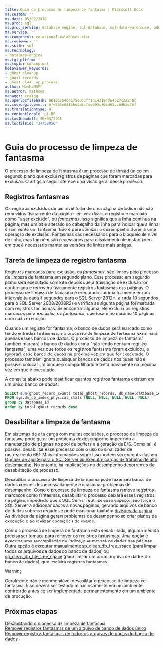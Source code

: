 ```yaml
---
title: Guia do processo de limpeza de fantasma | Microsoft Docs
ms.custom: ''
ms.date: 05/02/2018
ms.prod: sql
ms.prod_service: database-engine, sql-database, sql-data-warehouse, pdw
ms.service: ''
ms.component: relational-databases-misc
ms.reviewer: ''
ms.suite: sql
ms.technology:
- database-engine
ms.tgt_pltfrm: ''
ms.topic: conceptual
helpviewer_keywords:
- ghost cleanup
- ghost records
- ghost clean up process
author: MashaMSFT
ms.author: mathoma
manager: craigg
ms.openlocfilehash: 86121ab464175e303ff1d143d8dd64527c22258c
ms.sourcegitcommit: 6fe7b5e8818bd0d94fce693c560d63cc6883d76f
ms.translationtype: HT
ms.contentlocale: pt-BR
ms.lasthandoff: 06/04/2018
ms.locfileid: "34758056"
---
```

# <a name="ghost-cleanup-process-guide"></a>Guia do processo de limpeza de fantasma

O processo de limpeza de fantasma é um processo de thread único em segundo plano que exclui registros de páginas que foram marcadas para exclusão. O artigo a seguir oferece uma visão geral desse processo.

## <a name="ghost-records"></a>Registros fantasmas

Os registros excluídos de um nível folha de uma página de índice não são removidos fisicamente da página – em vez disso, o registro é marcado como "a ser excluído", ou *fantasmas*. Isso significa que a linha continua na página, mas um bit é alterado no cabeçalho da linha para indicar que a linha é realmente um fantasma. Isso é para otimizar o desempenho durante uma operação de exclusão. Fantasmas são necessários para o bloqueio de nível de linha, mas também são necessários para o isolamento de instantâneo, em que é necessário manter as versões de linhas mais antigas.

## <a name="ghost-record-cleanup-task"></a>Tarefa de limpeza de registro fantasma

Registros marcados para exclusão, ou *fantasmas*, são limpos pelo processo de limpeza de fantasma em segundo plano. Esse processo em segundo plano será executado somente depois que a transação de exclusão for confirmada e removerá fisicamente registros fantasmas das páginas. O processo de limpeza de fantasma é executado automaticamente em um intervalo (a cada 5 segundos para o SQL Server 2012+, a cada 10 segundos para o SQL Server 2008/2008R2) e verifica se alguma página foi marcada com registros fantasmas. Se encontrar alguma, ele excluirá os registros marcados para exclusão, ou *fantasmas*, que tocam no máximo 10 páginas com cada execução.

Quando um registro for fantasma, o banco de dados será marcado como tendo entradas fantasmas, e o processo de limpeza de fantasma examinará apenas esses bancos de dados. O processo de limpeza de fantasma também marcará o banco de dados como "não tendo nenhum registro fantasma", uma vez que todos os registros fantasma foram excluídos, e ignorará esse banco de dados na próxima vez em que for executado. O processo também ignora quaisquer bancos de dados nos quais não é possível colocar um bloqueio compartilhado e tenta novamente na próxima vez em que é executado.

A consulta abaixo pode identificar quantos registros fantasma existem em um único banco de dados. 

 ```sql
 SELECT sum(ghost_record_count) total_ghost_records, db_name(database_id) 
 FROM sys.dm_db_index_physical_stats (NULL, NULL, NULL, NULL, NULL)
 group by database_id
 order by total_ghost_records desc
```

## <a name="disable-the-ghost-cleanup"></a>Desabilitar a limpeza de fantasma

Em sistemas de alta carga com muitas exclusões, o processo de limpeza de fantasma pode gerar um problema de desempenho impedindo a manutenção de páginas no pool de buffers e a geração de E/S. Como tal, é possível desabilitar esse processo com o uso do sinalizador de rastreamento 661. Mais informações sobre isso podem ser encontradas em [Opções de ajuste para o SQL Server ao executar cargas de trabalho de alto desempenho](https://support.microsoft.com/help/920093/tuning-options-for-sql-server-when-running-in-high-performance-workloa). No entanto, há implicações no desempenho decorrentes da desabilitação do processo.

Desabilitar o processo de limpeza de fantasma pode fazer seu banco de dados crescer desnecessariamente e ocasionar problemas de desempenho. Como o processo de limpeza de fantasma remove registros marcados como fantasmas, desabilitar o processo deixará esses registros na página, impedindo que o SQL Server reutilize esse espaço. Isso força o SQL Server a adicionar dados a novas páginas, gerando arquivos de banco de dados sobrecarregados e pode ocasionar também [divisões da página](indexes/specify-fill-factor-for-an-index.md). As divisões da página geram problemas de desempenho ao criar planos de execução e ao realizar operações de exame. 

Como o processo de limpeza de fantasma está desabilitado, alguma medida precisa ser tomada para remover os registros fantasmas. Uma opção é executar uma recompilação de índice, que moverá os dados nas páginas. Outra opção é executar manualmente [sp_clean_db_free_space](system-stored-procedures/sp-clean-db-free-space-transact-sql.md) (para limpar todos os arquivos de dados do banco de dados) ou [sp_clean_db_file_free_space](system-stored-procedures/sp-clean-db-file-free-space-transact-sql.md) (para limpar um único arquivo de dados do banco de dados), que excluirá registros fantasmas.

 >[!warning]
 > Geralmente não é recomendável desabilitar o processo de limpeza de fantasma. Isso deverá ser testado minuciosamente em um ambiente controlado antes de ser implementado permanentemente em um ambiente de produção.


## <a name="next-steps"></a>Próximas etapas  
[Desabilitando o processo de limpeza de fantasma](https://support.microsoft.com/en-us/help/920093/tuning-options-for-sql-server-when-running-in-high-performance-workloa)
<br>[Remover registros fantasmas de um arquivo de banco de dados único](system-stored-procedures/sp-clean-db-file-free-space-transact-sql.md)
<br>[Remover registros fantasmas de todos os arquivos de dados do banco de dados](system-stored-procedures/sp-clean-db-free-space-transact-sql.md)


